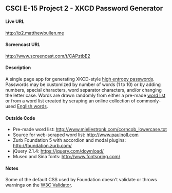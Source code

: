 ## CSCI E-15 Project 2 - XKCD Password Generator

#### Live URL

http://p2.matthewbullen.me

#### Screencast URL

http://www.screencast.com/t/CAPztbE2

#### Description

A single page app for generating XKCD-style [high entropy passwords](https://xkcd.com/936/). Passwords may be customized by number of words (1 to 10) or by adding numbers, special characters, word separator characters, and/or changing the letter case. Words are drawn randomly from either a pre-made [word list](http://www.mieliestronk.com/corncob_lowercase.txt) or from a word list created by scraping an online collection of commonly-used [English words](http://www.paulnoll.com).

#### Outside Code

* Pre-made word list: http://www.mieliestronk.com/corncob_lowercase.txt
* Source for web-scraped word list: http://www.paulnoll.com
* Zurb Foundation 5 with accordion and modal plugins: http://foundation.zurb.com/
* jQuery 2.1.4: https://jquery.com/download/
* Museo and Sina fonts: http://www.fontspring.com/

#### Notes

Some of the default CSS used by Foundation doesn't validate or throws warnings on the [W3C Validator](https://jigsaw.w3.org/css-validator/).

